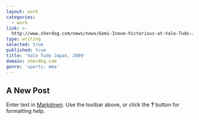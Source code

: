 ```yaml
---
layout: work
categories:
  - work
link: >-
  http://www.sherdog.com/news/news/Gomi-Inoue-Victorious-at-Vale-Tudo-Japan-2009-20623
type: writing
selected: true
published: true
title: 'Vale Tudo Japan, 2009'
domain: sherdog.com
genre: 'sports: mma'
---
```

## A New Post

Enter text in [Markdown](http://daringfireball.net/projects/markdown/). Use the toolbar above, or click the **?** button for formatting help.
